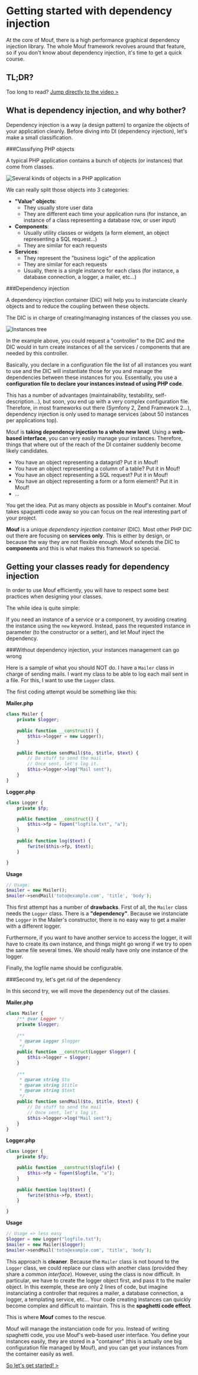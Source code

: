 Getting started with dependency injection
=========================================

At the core of Mouf, there is a high performance graphical dependency injection library.
The whole Mouf framework revolves around that feature, so if you don't know about dependency injection,
it's time to get a quick course.

TL;DR?
------
Too long to read? <a href="mouf_di_ui.md" class="btn btn-primary">Jump directly to the video &gt;</a>

What is dependency injection, and why bother?
---------------------------------------------
Dependency injection is a way (a design pattern) to organize the objects of your application cleanly.
Before diving into DI (dependency injection), let's make a small classification.

###Classifying PHP objects


A typical PHP application contains a bunch of objects (or instances) that come from classes.

![Several kinds of objects in a PHP application](images/several_kinds_of_objects.png)

We can really split those objects into 3 categories:

- **"Value" objects**:
	- They usually store user data
	- They are different each time your application runs (for instance, an instance of a class representing 
a database row, or user input)
- **Components**:
	- Usually utility classes or widgets (a form element, an object representing a SQL request...)
	- They are similar for each requests
- **Services**:
	- They represent the "business logic" of the application
	- They are similar for each requests
	- Usually, there is a single instance for each class (for instance, a database connection,
	a logger, a mailer, etc...)
	
###Dependency injection

A dependency injection container (DIC) will help you to 
instanciate cleanly objects and to reduce the coupling between these objects.

The DIC is in charge of creating/managing instances of the classes you use.

![Instances tree](images/instances_tree.png)

In the example above, you could request a "controller" to the DIC and the DIC would in turn
create instances of all the services / components that are needed by this controller. 
 
Basically, you declare in a configuration file the list of all instances
you want to use and the DIC will instantiate those for you and manage the dependencies between these
instances for you. Essentially, you use a **configuration file to declare your instances instead of using PHP code**.

This has a number of advantages (maintainability, testability, self-description...), but soon, you end up with a very 
complex configuration file. Therefore, in most frameworks out there (Symfony 2, Zend Framework 2...), 
dependency injection is only used to manage services (about 50 instances per applications top). 

Mouf is **taking dependency injection to a whole new level**. Using a **web-based interface**, 
you can very easily manage your instances. Therefore, things that where out of the reach of the DI container
suddenly become likely candidates.

- You have an object representing a datagrid? Put it in Mouf!
- You have an object representing a column of a table? Put it in Mouf!
- You have an object representing a SQL request? Put it in Mouf!
- You have an object representing a form or a form element? Put it in Mouf!
- ...

You get the idea. Put as many objects as possible in Mouf's container. Mouf takes spaguetti code away
so you can focus on the real interesting part of your project.

<div class="alert alert-info"><strong>Mouf</strong> is a unique <em>dependency injection
container</em> (DIC). Most other PHP DIC out there are focusing on <strong>services only</strong>.
This is either by design, or because the way they are not flexible enough.
Mouf extends the DIC to <strong>components</strong> and this is what
makes this framework so special.</div>

Getting your classes ready for dependency injection
---------------------------------------------------
In order to use Mouf efficiently, you will have to respect some best practices when designing your classes.

The while idea is quite simple:

<div class="alert alert-info">If you need an instance of a service or a component, try avoiding creating the 
instance using the <code>new</code> keyword. Instead, pass the requested instance in parameter (to the 
constructor or a setter), and let Mouf inject the dependency.</div>


###Without dependency injection, your instances management can go wrong


Here is a sample of what you should NOT do. I have a `Mailer` class in charge of sending mails.
I want my class to be able to log each mail sent in a file. For this, I want to use the `Logger` class.

The first coding attempt would be something like this:

**Mailer.php**
```php
class Mailer {
	private $logger;
	
	public function __construct() {
		$this->logger = new Logger();
	}
	
	public function sendMail($to, $title, $text) {
		// Do stuff to send the mail
		// Once sent, let's log it.
		$this->logger->log("Mail sent");
	}
}
```

**Logger.php**
```php
class Logger {
	private $fp;

	public function __construct() {
		$this->fp = fopen("logfile.txt", "a");
	}
	
	public function log($text) {
		fwrite($this->fp, $text);
	}

}
```

**Usage**
```php
// Usage:
$mailer = new Mailer();
$mailer->sendMail('toto@example.com', 'title', 'body');
```

This first attempt has a number of **drawbacks**.
First of all, the `Mailer` class needs the `Logger` class. There is a **"dependency"**. Because we instanciate 
the `Logger` in the Mailer's constructor, there is no easy way to get a mailer with a different logger.

Furthermore, if you want to have another service to access the logger, it will have to create its own instance,
and things might go wrong if we try to open the same file several times. We should really have only one
instance of the logger.

Finally, the logfile name should be configurable.

###Second try, let's get rid of the dependency


In this second try, we will move the dependency out of the classes.

**Mailer.php**
```php
class Mailer {
	/** @var Logger */
	private $logger;
	
	/**
	 * @param Logger $logger
	 */
	public function __construct(Logger $logger) {
		$this->logger = $logger;
	}
	
	/**
	 * @param string $to
	 * @param string $title
	 * @param string $text
	 */
	public function sendMail($to, $title, $text) {
		// Do stuff to send the mail
		// Once sent, let's log it.
		$this->logger->log("Mail sent");
	}
}
```

**Logger.php**
```php
class Logger {
	private $fp;

	public function __construct($logfile) {
		$this->fp = fopen($logfile, "a");
	}
	
	public function log($text) {
		fwrite($this->fp, $text);
	}

}
```

**Usage**
```php
// Usage => less easy
$logger = new Logger("logfile.txt");
$mailer = new Mailer($logger);
$mailer->sendMail('toto@example.com', 'title', 'body');
```

This approach is **cleaner**. Because the `Mailer` class is not bound to the `Logger` class, we could
replace our class with another class (provided they share a common *interface*). However, using the class
is now difficult. In particular, we have to create the logger object first, and pass it to the mailer
object. In this exemple, these are only 2 lines of code, but imagine instanciating a controller that requires
a mailer, a database connection, a logger, a templating service, etc... Your code creating instances can
quickly become complex and difficult to maintain. This is the **spaghetti code effect**.

This is where **Mouf** comes to the rescue.

Mouf will manage the instanciation code for you. Instead of writing spaghetti code, you use Mouf's 
web-based user interface. You define your instances easily, they are stored in a "container" (this is
actually one big configuration file managed by Mouf), and you can get your instances from the container 
easily as well.

<a href="mouf_di_ui.md" class="btn btn-primary">So let's get started! &gt;</a>
